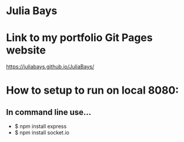 # Julia Bays

# Link to my portfolio Git Pages website
https://juliabays.github.io/JuliaBays/

# How to setup to run on local 8080:

## In command line use...
- $ npm install express
- $ npm install socket.io
